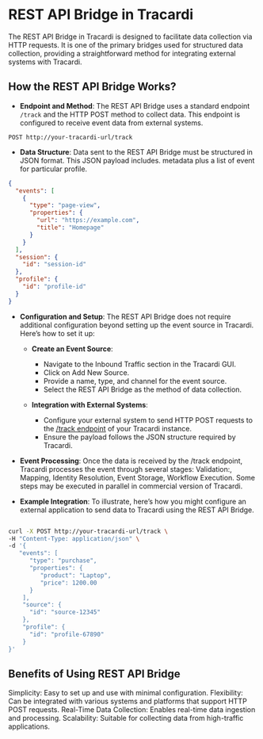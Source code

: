 # REST API Bridge in Tracardi

The REST API Bridge in Tracardi is designed to facilitate data collection via HTTP requests. It is one of the primary
bridges used for structured data collection, providing a straightforward method for integrating external systems with
Tracardi.

## How the REST API Bridge Works?

- **Endpoint and Method**:  The REST API Bridge uses a standard endpoint `/track` and the HTTP POST method to collect
  data. This endpoint is
  configured to receive event data from external systems.

```commandline title="Example Endpoint"
POST http://your-tracardi-url/track
```

- **Data Structure**: Data sent to the REST API Bridge must be structured in JSON format. This JSON payload includes.
  metadata plus a list of event for particular profile.

```json title="Example Payload"
{
  "events": [
    {
      "type": "page-view",
      "properties": {
        "url": "https://example.com",
        "title": "Homepage"
      }
    }
  ],
  "session": {
    "id": "session-id"
  },
  "profile": {
    "id": "profile-id"
  }
}
```

- **Configuration and Setup**: The REST API Bridge does not require additional configuration beyond setting up the event
  source in Tracardi. Here’s how
  to set it up:

   - **Create an Event Source**:
      - Navigate to the Inbound Traffic section in the Tracardi GUI.
      - Click on Add New Source.
      - Provide a name, type, and channel for the event source.
      - Select the REST API Bridge as the method of data collection.

   - **Integration with External Systems**:
      - Configure your external system to send HTTP POST requests to the [/track endpoint](../../../integration/api/api-integration.md) of your Tracardi instance.
      - Ensure the payload follows the JSON structure required by Tracardi.

- **Event Processing**:  Once the data is received by the /track endpoint, Tracardi processes the event through
  several stages: Validation:, Mapping, Identity Resolution, Event Storage, Workflow Execution. Some steps may be
  executed in parallel in commercial version of Tracardi.

- **Example Integration**:  To illustrate, here’s how you might configure an external application to send data to
Tracardi using the REST API Bridge.

```bash title="Example cURL Command"

curl -X POST http://your-tracardi-url/track \
-H "Content-Type: application/json" \
-d '{
   "events": [
      "type": "purchase",
      "properties": {
         "product": "Laptop",
         "price": 1200.00
      }
    ],
    "source": {
      "id": "source-12345"
    },
    "profile": {
      "id": "profile-67890"
    }
}'
```

## Benefits of Using REST API Bridge

Simplicity: Easy to set up and use with minimal configuration.
Flexibility: Can be integrated with various systems and platforms that support HTTP POST requests.
Real-Time Data Collection: Enables real-time data ingestion and processing.
Scalability: Suitable for collecting data from high-traffic applications.

